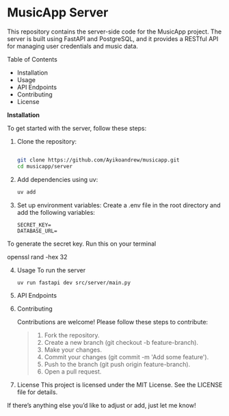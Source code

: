 # MusicApp Server

This repository contains the server-side code for the MusicApp project. The server is built using FastAPI and PostgreSQL, and it provides a RESTful API for managing user credentials and music data.

Table of Contents

- Installation
- Usage
- API Endpoints
- Contributing
- License

**Installation**

To get started with the server, follow these steps:

1. Clone the repository:
   
   ```bash
   
   git clone https://github.com/Ayikoandrew/musicapp.git
   cd musicapp/server

3. Add dependencies using uv:
   ```bash
   uv add

5. Set up environment variables:
   Create a .env file in the root directory and add the following variables:
   ```
   SECRET_KEY=
   DATABASE_URL=
   
To generate the secret key. Run this on your terminal

   openssl rand -hex 32
   
4. Usage
   To run the server
   
   ```bash
   uv run fastapi dev src/server/main.py 
   

6. API Endpoints

7. Contributing
   
   Contributions are welcome! Please follow these steps to contribute:

   > 1. Fork the repository.
   > 2. Create a new branch (git checkout -b feature-branch).
   > 3. Make your changes.
   > 4. Commit your changes (git commit -m 'Add some feature').
   > 5. Push to the branch (git push origin feature-branch).
   > 6. Open a pull request.

8. License
   This project is licensed under the MIT License. See the LICENSE file for details.

If there’s anything else you’d like to adjust or add, just let me know!
